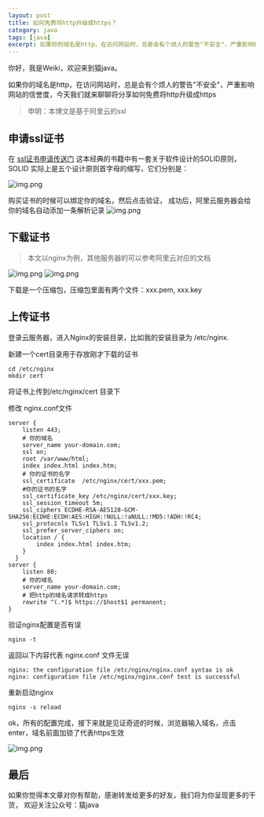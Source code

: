 ```yaml
---
layout: post
title: 如何免费将http升级成https？
category: java
tags: [java]
excerpt: 如果你的域名是http，在访问网站时，总是会有个烦人的警告"不安全"，严重影响网站的信誉度，本博文将分享如何免费将http升级成https
---
```

你好，我是Weiki，欢迎来到猿java。

如果你的域名是http，在访问网站时，总是会有个烦人的警告"不安全"，严重影响网站的信誉度，今天我们就来聊聊将分享如何免费将http升级成https

> 申明：本博文是基于阿里云的ssl

## 申请ssl证书

在 [ssl证书申请传送门](https://yundun.console.aliyun.com/?spm=5176.12818093.ProductAndResource--ali--widget-product-recent.dre10.347316d0EI4wNO&p=cas#/certExtend/free) 这本经典的书籍中有一套关于软件设计的SOLID原则，SOLID 实际上是五个设计原则首字母的缩写，它们分别是：

![img.png](https://www.yuanjava.cn/assets/md/java/ssl-men.png)

购买证书的时候可以绑定你的域名，然后点击验证， 成功后，阿里云服务器会给你的域名自动添加一条解析记录
![img.png](https://www.yuanjava.cn/assets/md/java/yu.png)

## 下载证书
> 本文以nginx为例，其他服务器的可以参考阿里云对应的文档

![img.png](https://www.yuanjava.cn/assets/md/java/download-cert.png) 
![img.png](https://www.yuanjava.cn/assets/md/java/download-cert2.png)

下载是一个压缩包，压缩包里面有两个文件：xxx.pem, xxx.key


## 上传证书

登录云服务器，进入Nginx的安装目录，比如我的安装目录为 /etc/nginx.

新建一个cert目录用于存放刚才下载的证书
```shell
cd /etc/nginx
mkdir cert
```
将证书上传到/etc/nginx/cert 目录下

修改 nginx.conf文件
```text
server {
    listen 443;
    # 你的域名
    server_name your-domain.com; 
    ssl on;
    root /var/www/html; 
    index index.html index.htm;
    # 你的证书的名字
    ssl_certificate  /etc/nginx/cert/xxx.pem; 
    #你的证书的名字
    ssl_certificate_key /etc/nginx/cert/xxx.key;
    ssl_session_timeout 5m;
    ssl_ciphers ECDHE-RSA-AES128-GCM-SHA256:ECDHE:ECDH:AES:HIGH:!NULL:!aNULL:!MD5:!ADH:!RC4;
    ssl_protocols TLSv1 TLSv1.1 TLSv1.2;
    ssl_prefer_server_ciphers on;
    location / {
        index index.html index.htm;
    }
  }
server {
    listen 80;
    # 你的域名
    server_name your-domain.com;
    # 把http的域名请求转成https
    rewrite ^(.*)$ https://$host$1 permanent;
}

```

验证nginx配置是否有误
```shell
nginx -t 
```

返回以下内容代表 nginx.conf 文件无误
```text
nginx: the configuration file /etc/nginx/nginx.conf syntax is ok
nginx: configuration file /etc/nginx/nginx.conf test is successful
```

重新启动nginx
```shell
nginx -s reload
```

ok，所有的配置完成，接下来就是见证奇迹的时候，浏览器输入域名，点击enter，域名前面加锁了代表https生效

![img.png](https://www.yuanjava.cn/assets/md/java/https.png)


## 最后
如果你觉得本文章对你有帮助，感谢转发给更多的好友，我们将为你呈现更多的干货， 欢迎关注公众号：猿java

